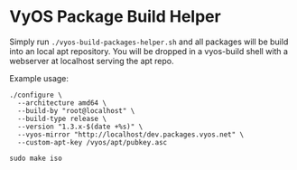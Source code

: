 # VyOS Package Build Helper

Simply run `./vyos-build-packages-helper.sh` and all packages will be build into an local apt repository.
You will be dropped in a vyos-build shell with a webserver at localhost serving the apt repo.

Example usage:

```
./configure \
  --architecture amd64 \
  --build-by "root@localhost" \
  --build-type release \
  --version "1.3.x-$(date +%s)" \
  --vyos-mirror "http://localhost/dev.packages.vyos.net" \
  --custom-apt-key /vyos/apt/pubkey.asc

sudo make iso
```

